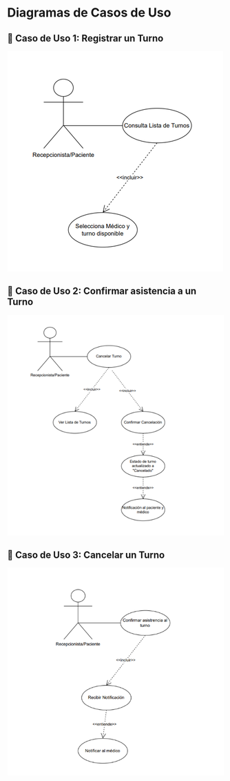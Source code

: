 # **Diagramas de Casos de Uso**

## 📌 Caso de Uso 1: Registrar un Turno<br>

![-](https://github.com/abartomioli/SistemaGestionTurnos/blob/main/CasosdeUso/RegistrarunTurno.png?raw=true)

## 📌 Caso de Uso 2: Confirmar asistencia a un Turno<br>

![-](https://github.com/abartomioli/SistemaGestionTurnos/blob/main/CasosdeUso/ConfirmarAsistenciaTurno.png?raw=true)

## 📌 Caso de Uso 3: Cancelar un Turno<br>

![-](https://github.com/abartomioli/SistemaGestionTurnos/blob/main/CasosdeUso/CancelarunTurno.png?raw=true)
